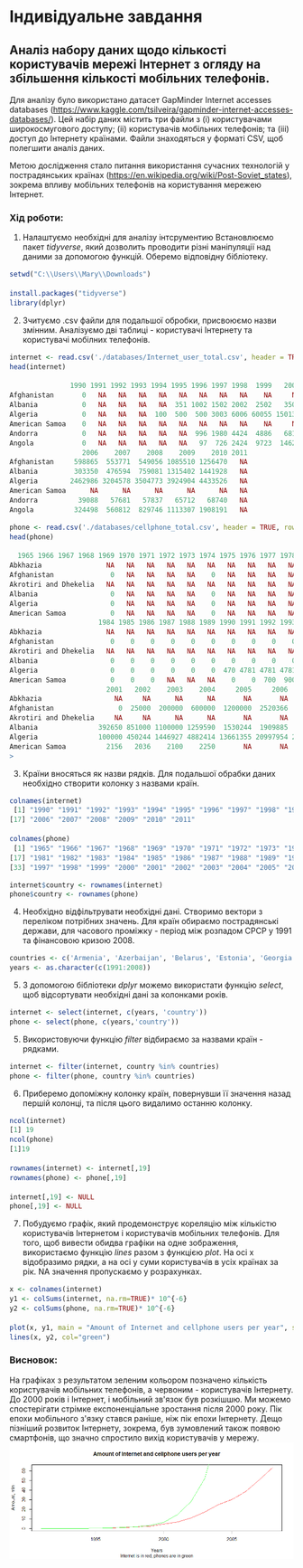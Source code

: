 # Індивідуальне завдання

## Аналіз набору даних щодо кількості користувачів мережі Інтернет з огляду на збільшення кількості мобільних телефонів. 

Для аналізу було використано датасет GapMinder Internet accesses databases (https://www.kaggle.com/tsilveira/gapminder-internet-accesses-databases/).
Цей набір даних містить три файли з (i) користувачами широкосмугового доступу; (ii) користувачів мобільних телефонів; та (iii) доступ до Інтернету країнами. Файли знаходяться у форматі CSV, щоб полегшити аналіз даних.

Метою дослідження стало питання використання сучасних технологій у пострадянських країнах (https://en.wikipedia.org/wiki/Post-Soviet_states), зокрема впливу мобільних телефонів на користування мережею Інтернет.

### Хід роботи:

1. Налаштуємо необхідні для аналізу інтсрументию Встановлюємо пакет *tidyverse*, який дозволить проводити різні маніпуляції над даними за допомогою функцій. Оберемо відповідну бібліотеку.
```r
setwd("C:\\Users\\Mary\\Downloads")

install.packages("tidyverse")
library(dplyr)
```

2. Зчитуємо .csv файли для подальшої обробки, присвоюємо назви змінним. Аналізуємо дві таблиці - користувачі Інтернету та користувачі мобілних телефонів.
```r
internet <- read.csv('./databases/Internet_user_total.csv', header = TRUE, row.names = 1, check.names = FALSE)
head(internet)

               1990 1991 1992 1993 1994 1995 1996 1997 1998  1999   2000   2001   2002   2003    2004    2005
Afghanistan       0   NA   NA   NA   NA   NA   NA   NA   NA    NA     NA   1118   1124  22569   28244  338045
Albania           0   NA   NA   NA   NA  351 1002 1502 2002  2502   3505  10026  12053  30194   75634  189887
Algeria           0   NA   NA   NA  100  500  500 3003 6006 60055 150137 200180 500441 700615 1501387 1921982
American Samoa    0   NA   NA   NA   NA   NA   NA   NA   NA    NA     NA     NA     NA     NA      NA      NA
Andorra           0   NA   NA   NA   NA   NA  996 1980 4424  4886   6812     NA   7775   9781   20207   29290
Angola            0   NA   NA   NA   NA   NA   97  726 2424  9723  14629  19570  40260  57159   74173  188530
                  2006    2007    2008    2009    2010 2011
Afghanistan     598865  553771  549056 1085510 1256470   NA
Albania         303350  476594  759081 1315402 1441928   NA
Algeria        2462986 3204578 3504773 3924904 4433526   NA
American Samoa      NA      NA      NA      NA      NA   NA
Andorra          39088   57681   57837   65712   68740   NA
Angola          324498  560812  829746 1113307 1908191   NA
```
```r
phone <- read.csv('./databases/cellphone_total.csv', header = TRUE, row.names = 1, check.names = FALSE)
head(phone)

  1965 1966 1967 1968 1969 1970 1971 1972 1973 1974 1975 1976 1977 1978 1979 1980 1981 1982 1983
Abkhazia                NA   NA   NA   NA   NA   NA   NA   NA   NA   NA   NA   NA   NA   NA   NA   NA   NA   NA   NA
Afghanistan              0   NA   NA   NA   NA    0   NA   NA   NA   NA    0    0    0    0    0    0    0    0    0
Akrotiri and Dhekelia   NA   NA   NA   NA   NA   NA   NA   NA   NA   NA   NA   NA   NA   NA   NA   NA   NA   NA   NA
Albania                  0   NA   NA   NA   NA    0   NA   NA   NA   NA    0    0    0    0    0    0    0    0    0
Algeria                  0   NA   NA   NA   NA    0   NA   NA   NA   NA    0    0    0    0    0    0    0    0    0
American Samoa           0   NA   NA   NA   NA    0   NA   NA   NA   NA    0    0    0    0    0    0    0    0    0
                      1984 1985 1986 1987 1988 1989 1990 1991 1992 1993 1994 1995  1996  1997  1998  1999  2000
Abkhazia                NA   NA   NA   NA   NA   NA   NA   NA   NA   NA   NA   NA    NA    NA    NA    NA    NA
Afghanistan              0    0    0    0    0    0    0    0    0    0    0    0     0     0     0     0     0
Akrotiri and Dhekelia   NA   NA   NA   NA   NA   NA   NA   NA   NA   NA   NA   NA    NA    NA    NA    NA    NA
Albania                  0    0    0    0    0    0    0    0    0    0    0    0  2300  3300  5600 11008 29791
Algeria                  0    0    0    0    0    0  470 4781 4781 4781 1348 4691 11700 17400 18000 72000 86000
American Samoa           0    0    0   NA   NA   NA    0    0  700  900 1200 1250  1300  1400  1500  1800  1992
                        2001   2002    2003    2004     2005     2006     2007     2008     2009     2010     2011
Abkhazia                  NA     NA      NA      NA       NA       NA       NA       NA       NA       NA       NA
Afghanistan                0  25000  200000  600000  1200000  2520366  4668096  7898909 10500000 13000000 17558265
Akrotiri and Dhekelia     NA     NA      NA      NA       NA       NA       NA       NA       NA       NA       NA
Albania               392650 851000 1100000 1259590  1530244  1909885  2322436  1859632  2463741  2692372  3100000
Algeria               100000 450244 1446927 4882414 13661355 20997954 27562721 27031472 32729824 32780165 35615926
American Samoa          2156   2036    2100    2250       NA       NA       NA       NA       NA       NA       NA
> 
```
3. Країни вносяться як назви рядків. Для подальшої обрабки даних необхідно створити колонку з назвами країн.
```r
colnames(internet)
 [1] "1990" "1991" "1992" "1993" "1994" "1995" "1996" "1997" "1998" "1999" "2000" "2001" "2002" "2003" "2004" "2005"
[17] "2006" "2007" "2008" "2009" "2010" "2011"

colnames(phone)
 [1] "1965" "1966" "1967" "1968" "1969" "1970" "1971" "1972" "1973" "1974" "1975" "1976" "1977" "1978" "1979" "1980"
[17] "1981" "1982" "1983" "1984" "1985" "1986" "1987" "1988" "1989" "1990" "1991" "1992" "1993" "1994" "1995" "1996"
[33] "1997" "1998" "1999" "2000" "2001" "2002" "2003" "2004" "2005" "2006" "2007" "2008" "2009" "2010" "2011"
```
```r
internet$country <- rownames(internet)
phone$country <- rownames(phone)
```
4. Необхідно відфільтрувати необхідні дані. Створимо вектори з переліком потрібних значень. Для країн обираємо пострадянські держави, для часового проміжку - період між розпадом СРСР у 1991 та фінансовою кризою 2008.  
```r
countries <- c('Armenia', 'Azerbaijan', 'Belarus', 'Estonia', 'Georgia', 'Kazakhstan', 'Kyrgyzstan', 'Latvia', 'Lithuania', 'Moldova', 'Russia', 'Tajikistan', 'Turkmenistan', 'Ukraine', 'Uzbekistan')
years <- as.character(c(1991:2008))
```

5. З допомогою бібліотеки *dplyr* можемо використати функцію *select*, щоб відсортувати необхідні дані за колонками років.
```r
internet <- select(internet, c(years, 'country'))
phone <- select(phone, c(years,'country'))
```
5. Використовуючи функцію *filter* відбираємо за назвами країн - рядками.
```r
internet <- filter(internet, country %in% countries)
phone <- filter(phone, country %in% countries)
```

6. Приберемо допоміжну колонку країн, повернувши її значення назад першій колонці, та після цього видалимо останню колонку.
```r
ncol(internet)
[1] 19
ncol(phone)
[1]19

rownames(internet) <- internet[,19]
rownames(phone) <- phone[,19]

internet[,19] <- NULL
phone[,19] <- NULL
```

7. Побудуємо графік, який продемонструє кореляцію між кількістю користувачів Інтернетом і користувачів мобільних телефонів.
Для того, щоб вивести обидва графіки на одне зображення, використаємо функцію *lines* разом з функцією *plot*.
На осі x відобразимо рядки, а на осі y суми користувачів в усіх країнах за рік. NA значення пропускаємо у розрахунках.
```r
x <- colnames(internet)
y1 <- colSums(internet, na.rm=TRUE)* 10^{-6}
y2 <- colSums(phone, na.rm=TRUE)* 10^{-6}

plot(x, y1, main = "Amount of Internet and cellphone users per year", sub = "Internet is in red, phones are in green", xlab = "Years", ylab =  "Amount, mln",  type="l", col="red")
lines(x, y2, col="green")
```
### Висновок:
На графіках з результатом зеленим кольором позначено кількість користувачів мобільних телефонів, а червоним - користувачів Інтернету. До 2000 років і Інтернет, і мобільний зв'язок був розкішшю. Ми можемо спостерігати стрімке експоненціальне зростання після 2000 року. Пік епохи мобільного з'язку стався раніше, ніж пік епохи Інтернету. Дещо пізніший розвиток Інтернету, зокрема, був зумовлений також появою смартфонів, що значно спростило вихід користувачів у мережу.  
![alt text](https://github.com/mariaivash/BigDataEssentials/blob/master/InternetPhone.png)
